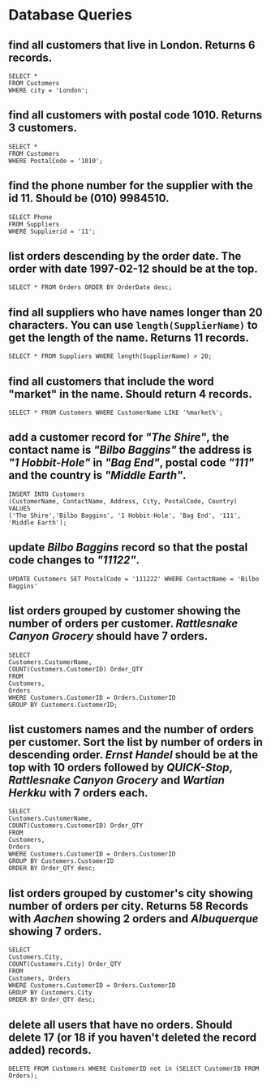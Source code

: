 # Database Queries

## find all customers that live in London. Returns 6 records.
```
SELECT * 
FROM Customers
WHERE city = 'London';
```
## find all customers with postal code 1010. Returns 3 customers.
```
SELECT * 
FROM Customers
WHERE PostalCode = '1010';
```
## find the phone number for the supplier with the id 11. Should be (010) 9984510.
```
SELECT Phone 
FROM Suppliers 
WHERE Supplierid = '11';
```
## list orders descending by the order date. The order with date 1997-02-12 should be at the top.
```
SELECT * FROM Orders ORDER BY OrderDate desc;
```
## find all suppliers who have names longer than 20 characters. You can use `length(SupplierName)` to get the length of the name. Returns 11 records.
```
SELECT * FROM Suppliers WHERE length(SupplierName) > 20;
```
## find all customers that include the word "market" in the name. Should return 4 records.
```
SELECT * FROM Customers WHERE CustomerName LIKE '%market%';
```
## add a customer record for _"The Shire"_, the contact name is _"Bilbo Baggins"_ the address is _"1 Hobbit-Hole"_ in _"Bag End"_, postal code _"111"_ and the country is _"Middle Earth"_.
```
INSERT INTO Customers 
(CustomerName, ContactName, Address, City, PostalCode, Country) 
VALUES 
('The Shire','Bilbo Baggins', '1 Hobbit-Hole', 'Bag End', '111', 'Middle Earth');
```
## update _Bilbo Baggins_ record so that the postal code changes to _"11122"_.
```
UPDATE Customers SET PostalCode = '111222' WHERE ContactName = 'Bilbo Baggins'
```
## list orders grouped by customer showing the number of orders per customer. _Rattlesnake Canyon Grocery_ should have 7 orders.
```
SELECT 
Customers.CustomerName, 
COUNT(Customers.CustomerID) Order_QTY 
FROM 
Customers, 
Orders 
WHERE Customers.CustomerID = Orders.CustomerID 
GROUP BY Customers.CustomerID; 
```
## list customers names and the number of orders per customer. Sort the list by number of orders in descending order. _Ernst Handel_ should be at the top with 10 orders followed by _QUICK-Stop_, _Rattlesnake Canyon Grocery_ and _Wartian Herkku_ with 7 orders each.
```
SELECT 
Customers.CustomerName, 
COUNT(Customers.CustomerID) Order_QTY 
FROM 
Customers, 
Orders 
WHERE Customers.CustomerID = Orders.CustomerID 
GROUP BY Customers.CustomerID 
ORDER BY Order_QTY desc; 
```
## list orders grouped by customer's city showing number of orders per city. Returns 58 Records with _Aachen_ showing 2 orders and _Albuquerque_ showing 7 orders.
```
SELECT 
Customers.City, 
COUNT(Customers.City) Order_QTY 
FROM 
Customers, Orders 
WHERE Customers.CustomerID = Orders.CustomerID 
GROUP BY Customers.City 
ORDER BY Order_QTY desc; 
```
## delete all users that have no orders. Should delete 17 (or 18 if you haven't deleted the record added) records.
```
DELETE FROM Customers WHERE CustomerID not in (SELECT CustomerID FROM Orders);
```